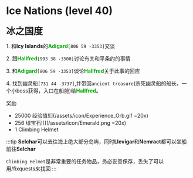 # Ice Nations (level 40)
<span style="font-size: 25px;">**冰之国度**</span>

<span class="stage-index">1.</span> 和**Icy Islands**的<font color=00AA00>**Adigard**</font>`[806 59 -3353]`交谈

<span class="stage-index">2.</span> 跟<font color=00AA00>**Hallfred**</font>`[993 38 -3500]`讨论有关和平条约的事情

<span class="stage-index">3.</span> 和<font color=00AA00>**Adigard**</font>`[806 59 -3353]`谈论<font color=00AA00>**Hallfred**</font>关于此事的回应

<span class="stage-index">4.</span> 找到幽灵船`[731 44 -3737]`,并带回`ancient treasure`(杀死幽灵船的船长，一个小boss获得，入口在船舱)给<font color=00AA00>**Hallfred**</font>。


奖励
+ 25000 经验值![](/assets/icon/Experience_Orb.gif =20x)
+ 256 绿宝石![](/assets/icon/Emerald.png =20x)
+ 1 Climbing Helmet

:::tip
**Selchar**可以去往海上绝大部分岛屿，同时**Llevigar**和**Nemract**都可以坐船前往**Selchar**

`Climbing Helmet`是非常重要的任务物品，务必妥善保存，丢失了可以用/fixquests来找回
:::